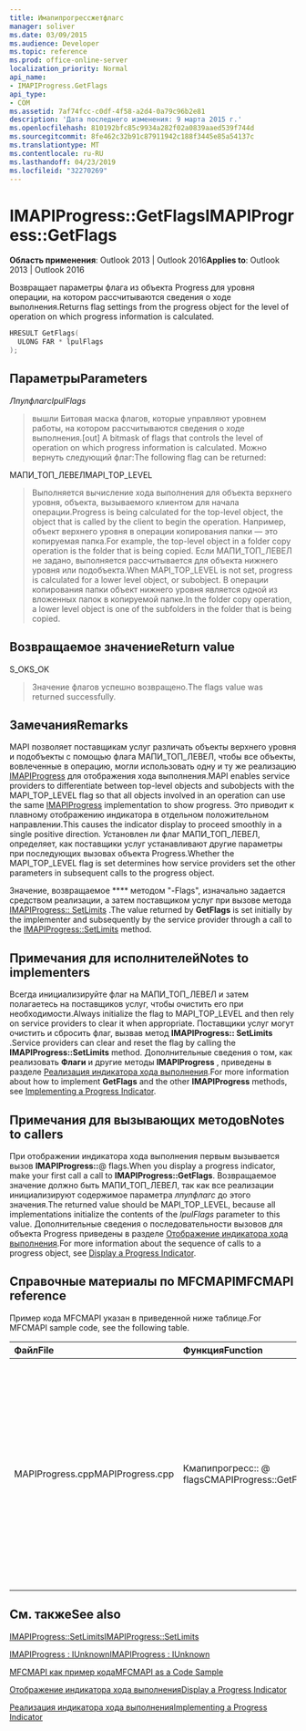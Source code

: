 ```yaml
---
title: Имапипрогрессжетфлагс
manager: soliver
ms.date: 03/09/2015
ms.audience: Developer
ms.topic: reference
ms.prod: office-online-server
localization_priority: Normal
api_name:
- IMAPIProgress.GetFlags
api_type:
- COM
ms.assetid: 7af74fcc-c0df-4f58-a2d4-0a79c96b2e81
description: 'Дата последнего изменения: 9 марта 2015 г.'
ms.openlocfilehash: 810192bfc85c9934a282f02a0839aaed539f744d
ms.sourcegitcommit: 8fe462c32b91c87911942c188f3445e85a54137c
ms.translationtype: MT
ms.contentlocale: ru-RU
ms.lasthandoff: 04/23/2019
ms.locfileid: "32270269"
---
```

# <a name="imapiprogressgetflags"></a><span data-ttu-id="715d1-103">IMAPIProgress::GetFlags</span><span class="sxs-lookup"><span data-stu-id="715d1-103">IMAPIProgress::GetFlags</span></span>

  
  
<span data-ttu-id="715d1-104">**Область применения**: Outlook 2013 | Outlook 2016</span><span class="sxs-lookup"><span data-stu-id="715d1-104">**Applies to**: Outlook 2013 | Outlook 2016</span></span> 
  
<span data-ttu-id="715d1-105">Возвращает параметры флага из объекта Progress для уровня операции, на котором рассчитываются сведения о ходе выполнения.</span><span class="sxs-lookup"><span data-stu-id="715d1-105">Returns flag settings from the progress object for the level of operation on which progress information is calculated.</span></span>
  
```cpp
HRESULT GetFlags(
  ULONG FAR * lpulFlags
);
```

## <a name="parameters"></a><span data-ttu-id="715d1-106">Параметры</span><span class="sxs-lookup"><span data-stu-id="715d1-106">Parameters</span></span>

 <span data-ttu-id="715d1-107">_Лпулфлагс_</span><span class="sxs-lookup"><span data-stu-id="715d1-107">_lpulFlags_</span></span>
  
> <span data-ttu-id="715d1-108">вышли Битовая маска флагов, которые управляют уровнем работы, на котором рассчитываются сведения о ходе выполнения.</span><span class="sxs-lookup"><span data-stu-id="715d1-108">[out] A bitmask of flags that controls the level of operation on which progress information is calculated.</span></span> <span data-ttu-id="715d1-109">Можно вернуть следующий флаг:</span><span class="sxs-lookup"><span data-stu-id="715d1-109">The following flag can be returned:</span></span>
    
<span data-ttu-id="715d1-110">МАПИ_ТОП_ЛЕВЕЛ</span><span class="sxs-lookup"><span data-stu-id="715d1-110">MAPI_TOP_LEVEL</span></span> 
  
> <span data-ttu-id="715d1-111">Выполняется вычисление хода выполнения для объекта верхнего уровня, объекта, вызываемого клиентом для начала операции.</span><span class="sxs-lookup"><span data-stu-id="715d1-111">Progress is being calculated for the top-level object, the object that is called by the client to begin the operation.</span></span> <span data-ttu-id="715d1-112">Например, объект верхнего уровня в операции копирования папки — это копируемая папка.</span><span class="sxs-lookup"><span data-stu-id="715d1-112">For example, the top-level object in a folder copy operation is the folder that is being copied.</span></span> <span data-ttu-id="715d1-113">Если МАПИ_ТОП_ЛЕВЕЛ не задано, выполняется рассчитывается для объекта нижнего уровня или подобъекта.</span><span class="sxs-lookup"><span data-stu-id="715d1-113">When MAPI_TOP_LEVEL is not set, progress is calculated for a lower level object, or subobject.</span></span> <span data-ttu-id="715d1-114">В операции копирования папки объект нижнего уровня является одной из вложенных папок в копируемой папке.</span><span class="sxs-lookup"><span data-stu-id="715d1-114">In the folder copy operation, a lower level object is one of the subfolders in the folder that is being copied.</span></span>
    
## <a name="return-value"></a><span data-ttu-id="715d1-115">Возвращаемое значение</span><span class="sxs-lookup"><span data-stu-id="715d1-115">Return value</span></span>

<span data-ttu-id="715d1-116">S_OK</span><span class="sxs-lookup"><span data-stu-id="715d1-116">S_OK</span></span> 
  
> <span data-ttu-id="715d1-117">Значение флагов успешно возвращено.</span><span class="sxs-lookup"><span data-stu-id="715d1-117">The flags value was returned successfully.</span></span>
    
## <a name="remarks"></a><span data-ttu-id="715d1-118">Замечания</span><span class="sxs-lookup"><span data-stu-id="715d1-118">Remarks</span></span>

<span data-ttu-id="715d1-119">MAPI позволяет поставщикам услуг различать объекты верхнего уровня и подобъекты с помощью флага МАПИ_ТОП_ЛЕВЕЛ, чтобы все объекты, вовлеченные в операцию, могли использовать одну и ту же реализацию [IMAPIProgress](imapiprogressiunknown.md) для отображения хода выполнения.</span><span class="sxs-lookup"><span data-stu-id="715d1-119">MAPI enables service providers to differentiate between top-level objects and subobjects with the MAPI_TOP_LEVEL flag so that all objects involved in an operation can use the same [IMAPIProgress](imapiprogressiunknown.md) implementation to show progress.</span></span> <span data-ttu-id="715d1-120">Это приводит к плавному отображению индикатора в отдельном положительном направлении.</span><span class="sxs-lookup"><span data-stu-id="715d1-120">This causes the indicator display to proceed smoothly in a single positive direction.</span></span> <span data-ttu-id="715d1-121">Установлен ли флаг МАПИ_ТОП_ЛЕВЕЛ, определяет, как поставщики услуг устанавливают другие параметры при последующих вызовах объекта Progress.</span><span class="sxs-lookup"><span data-stu-id="715d1-121">Whether the MAPI_TOP_LEVEL flag is set determines how service providers set the other parameters in subsequent calls to the progress object.</span></span> 
  
<span data-ttu-id="715d1-122">Значение, возвращаемое \*\*\*\* методом "-Flags", изначально задается средством реализации, а затем поставщиком услуг при вызове метода [IMAPIProgress:: SetLimits](imapiprogress-setlimits.md) .</span><span class="sxs-lookup"><span data-stu-id="715d1-122">The value returned by **GetFlags** is set initially by the implementer and subsequently by the service provider through a call to the [IMAPIProgress::SetLimits](imapiprogress-setlimits.md) method.</span></span> 
  
## <a name="notes-to-implementers"></a><span data-ttu-id="715d1-123">Примечания для исполнителей</span><span class="sxs-lookup"><span data-stu-id="715d1-123">Notes to implementers</span></span>

<span data-ttu-id="715d1-124">Всегда инициализируйте флаг на МАПИ_ТОП_ЛЕВЕЛ и затем полагаетесь на поставщиков услуг, чтобы очистить его при необходимости.</span><span class="sxs-lookup"><span data-stu-id="715d1-124">Always initialize the flag to MAPI_TOP_LEVEL and then rely on service providers to clear it when appropriate.</span></span> <span data-ttu-id="715d1-125">Поставщики услуг могут очистить и сбросить флаг, вызвав метод **IMAPIProgress:: SetLimits** .</span><span class="sxs-lookup"><span data-stu-id="715d1-125">Service providers can clear and reset the flag by calling the **IMAPIProgress::SetLimits** method.</span></span> <span data-ttu-id="715d1-126">Дополнительные сведения о том, как реализовать **Флаги** и другие методы **IMAPIProgress** , приведены в разделе [Реализация индикатора хода выполнения](implementing-a-progress-indicator.md).</span><span class="sxs-lookup"><span data-stu-id="715d1-126">For more information about how to implement **GetFlags** and the other **IMAPIProgress** methods, see [Implementing a Progress Indicator](implementing-a-progress-indicator.md).</span></span>
  
## <a name="notes-to-callers"></a><span data-ttu-id="715d1-127">Примечания для вызывающих методов</span><span class="sxs-lookup"><span data-stu-id="715d1-127">Notes to callers</span></span>

<span data-ttu-id="715d1-128">При отображении индикатора хода выполнения первым вызывается вызов **IMAPIProgress::**@ flags.</span><span class="sxs-lookup"><span data-stu-id="715d1-128">When you display a progress indicator, make your first call a call to **IMAPIProgress::GetFlags**.</span></span> <span data-ttu-id="715d1-129">Возвращаемое значение должно быть МАПИ_ТОП_ЛЕВЕЛ, так как все реализации инициализируют содержимое параметра _лпулфлагс_ до этого значения.</span><span class="sxs-lookup"><span data-stu-id="715d1-129">The returned value should be MAPI_TOP_LEVEL, because all implementations initialize the contents of the  _lpulFlags_ parameter to this value.</span></span> <span data-ttu-id="715d1-130">Дополнительные сведения о последовательности вызовов для объекта Progress приведены в разделе [Отображение индикатора хода выполнения](how-to-display-a-progress-indicator.md).</span><span class="sxs-lookup"><span data-stu-id="715d1-130">For more information about the sequence of calls to a progress object, see [Display a Progress Indicator](how-to-display-a-progress-indicator.md).</span></span>
  
## <a name="mfcmapi-reference"></a><span data-ttu-id="715d1-131">Справочные материалы по MFCMAPI</span><span class="sxs-lookup"><span data-stu-id="715d1-131">MFCMAPI reference</span></span>

<span data-ttu-id="715d1-132">Пример кода MFCMAPI указан в приведенной ниже таблице.</span><span class="sxs-lookup"><span data-stu-id="715d1-132">For MFCMAPI sample code, see the following table.</span></span>
  
|<span data-ttu-id="715d1-133">**Файл**</span><span class="sxs-lookup"><span data-stu-id="715d1-133">**File**</span></span>|<span data-ttu-id="715d1-134">**Функция**</span><span class="sxs-lookup"><span data-stu-id="715d1-134">**Function**</span></span>|<span data-ttu-id="715d1-135">**Примечание**</span><span class="sxs-lookup"><span data-stu-id="715d1-135">**Comment**</span></span>|
|:-----|:-----|:-----|
|<span data-ttu-id="715d1-136">MAPIProgress.cpp</span><span class="sxs-lookup"><span data-stu-id="715d1-136">MAPIProgress.cpp</span></span>  <br/> |<span data-ttu-id="715d1-137">Кмапипрогресс:: @ flags</span><span class="sxs-lookup"><span data-stu-id="715d1-137">CMAPIProgress::GetFlags</span></span>  <br/> |<span data-ttu-id="715d1-138">MFCMAPI использует метод **IMAPIProgress::** ' для определения устанавливаемых флагов.</span><span class="sxs-lookup"><span data-stu-id="715d1-138">MFCMAPI uses the **IMAPIProgress::GetFlags** method to determine which flags are set.</span></span> <span data-ttu-id="715d1-139">Возвращает МАПИ_ТОП_ЛЕВЕЛ, если флаги не заданы с помощью метода **IMAPIProgress:: SetLimits** .</span><span class="sxs-lookup"><span data-stu-id="715d1-139">Returns MAPI_TOP_LEVEL unless flags have been set by using the **IMAPIProgress::SetLimits** method.</span></span>  <br/> |
   
## <a name="see-also"></a><span data-ttu-id="715d1-140">См. также</span><span class="sxs-lookup"><span data-stu-id="715d1-140">See also</span></span>



[<span data-ttu-id="715d1-141">IMAPIProgress::SetLimits</span><span class="sxs-lookup"><span data-stu-id="715d1-141">IMAPIProgress::SetLimits</span></span>](imapiprogress-setlimits.md)
  
[<span data-ttu-id="715d1-142">IMAPIProgress : IUnknown</span><span class="sxs-lookup"><span data-stu-id="715d1-142">IMAPIProgress : IUnknown</span></span>](imapiprogressiunknown.md)


[<span data-ttu-id="715d1-143">MFCMAPI как пример кода</span><span class="sxs-lookup"><span data-stu-id="715d1-143">MFCMAPI as a Code Sample</span></span>](mfcmapi-as-a-code-sample.md)
  
[<span data-ttu-id="715d1-144">Отображение индикатора хода выполнения</span><span class="sxs-lookup"><span data-stu-id="715d1-144">Display a Progress Indicator</span></span>](how-to-display-a-progress-indicator.md)
  
[<span data-ttu-id="715d1-145">Реализация индикатора хода выполнения</span><span class="sxs-lookup"><span data-stu-id="715d1-145">Implementing a Progress Indicator</span></span>](implementing-a-progress-indicator.md)

